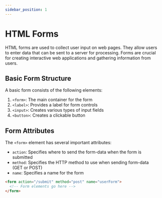 ```yaml
---
sidebar_position: 1
---
```


# HTML Forms

HTML forms are used to collect user input on web pages. They allow users to enter data that can be sent to a server for processing. Forms are crucial for creating interactive web applications and gathering information from users.

## Basic Form Structure

A basic form consists of the following elements:

1. `<form>`: The main container for the form
2. `<label>`: Provides a label for form controls
3. `<input>`: Creates various types of input fields
4. `<button>`: Creates a clickable button

## Form Attributes

The `<form>` element has several important attributes:

- `action`: Specifies where to send the form-data when the form is submitted
- `method`: Specifies the HTTP method to use when sending form-data (GET or POST)
- `name`: Specifies a name for the form

```html
<form action="/submit" method="post" name="userForm">
  <!-- Form elements go here -->
</form>
```
